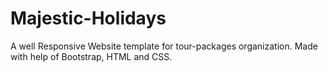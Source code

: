 # Majestic-Holidays

A well Responsive Website template for tour-packages organization. 
Made with help of Bootstrap, HTML and CSS.




